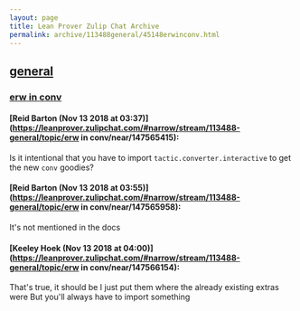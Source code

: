 ```yaml
---
layout: page
title: Lean Prover Zulip Chat Archive 
permalink: archive/113488general/45148erwinconv.html
---
```


## [general](index.html)
### [erw in conv](45148erwinconv.html)

#### [Reid Barton (Nov 13 2018 at 03:37)](https://leanprover.zulipchat.com/#narrow/stream/113488-general/topic/erw in conv/near/147565415):
Is it intentional that you have to import `tactic.converter.interactive` to get the new `conv` goodies?

#### [Reid Barton (Nov 13 2018 at 03:55)](https://leanprover.zulipchat.com/#narrow/stream/113488-general/topic/erw in conv/near/147565958):
It's not mentioned in the docs

#### [Keeley Hoek (Nov 13 2018 at 04:00)](https://leanprover.zulipchat.com/#narrow/stream/113488-general/topic/erw in conv/near/147566154):
That's true, it should be
I just put them where the already existing extras were
But you'll always have to import something

